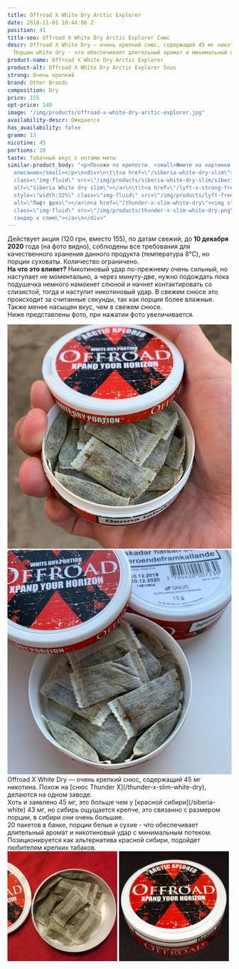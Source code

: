 ```yaml
---
title: Offroad X White Dry Arctic Explorer
date: 2018-11-01 10:44:00 Z
position: 41
title-seo: Offroad X White Dry Arctic Explorer Снюс
descr: Offroad X White Dry — очень крепкий снюс, содержащий 45 мг никотина. 20 порций.
  Порции white dry - что обеспечивает длительный аромат и минимальный потек слюны.
product-name: Offroad X White Dry Arctic Explorer
product-alt: Offroad X White Dry Arctic Explorer Snus
strong: Очень крепкий
brand: Other Brands
composition: Dry
price: 155
opt-price: 140
image: "/img/products/offroad-x-white-dry-arctic-explorer.jpg"
availability-descr: Ожидается
has_availability: false
gramm: 13
nicotine: 45
portions: 20
taste: Табачный вкус с нотами мяты
similar-product_body: "<p>Похожи по крепости. <small>Жмите на картинки и читайте полное
  описание</small></p>\n<div>\n\t\t<a href=\"/siberia-white-dry-slim\"><img style=\"width:32%\"
  class=\"img-fluid\" src=\"/img/products/siberia-white-dry-slim/siberia-open-and-cryo.jpg\"
  alt=\"Siberia White dry slim\"></a>\n\t\t<a href=\"/lyft-x-strong-freeze-slim-white\"><img
  style=\"width:32%\" class=\"img-fluid\" src=\"/img/products/lyft-freeze/lyft-freeze-open.jpg\"
  alt=\"Лифт фриз\"></a>\n<a href=\"/thunder-x-slim-white-dry\"><img style=\"width:32%\"
  class=\"img-fluid\" src=\"/img/products/thunder-x-slim-white-dry.png\" alt=\"Снюс
  тандер х слим\"></a>\n</div>"
---
```


Действует акция (120 грн, вместо 155), по датам свежий, до **10 декабря 2020** года (на фото видно), соблюдены все требования для качественного хранения данного продукта (температура 8℃), но порции суховаты. Количество ограничено.<br>
**На что это влияет?** Никотиновый удар по-прежнему очень сильный, но наступает не моментально, а через минуту-две, нужно подождать пока подушечка немного намокнет слюной и начнет контактировать со слизистой, тогда и наступит никотиновый удар. В свежем снюсе это происходит за считанные секунды, так как порции более влажные.<br>
Также менее насыщен вкус, чем в свежем снюсе.<br>
Ниже представлены фото, при нажатии фото увеличивается.
<div class="popup-gallery d-flex mb-1">
	<a class="mr-2" href="/img/products/offroad-x-white-dry/offroad-snus-sale-open.jpg" title="Суховатые порции"><img class="img-fluid" src="/img/products/offroad-x-white-dry/offroad-snus-sale-open.jpg" alt="Offroad x white dry open snus dry"></a>
	<a href="/img/products/offroad-x-white-dry/offroad-snus-sale-date.jpg" title="Срок годности (дата)"><img class="img-fluid" src="/img/products/offroad-x-white-dry/offroad-snus-sale-date.jpg" alt="Снюс оффроад х срок годности"></a>
</div>
Offroad X White Dry — очень крепкий снюс, содержащий 45 мг никотина. Похож на [снюс Thunder X](/thunder-x-slim-white-dry), делаются на одном заводе.<br>
Хоть и заявлено 45 мг, это больше чем у [красной сибири](/siberia-white) 43 мг, но сибирь ощущается крепче, это связанно с размером порции, в сибири они очень большие.<br>
20 пакетов в банке, порции белые и сухие - что обеспечивает длительный аромат и никотиновый удар с минимальным потеком.<br>
Позиционируется как альтернатива красной сибири, подойдет любителям крепких табаков.
<div class="mb-3">
<img class="img-fluid" style="width:49%" src="/img/products/offroad-x-white-dry/snus-offroad-x-white-dry.jpg" alt="Снюс Offroad X White Dry Arctic Explorer">
<img class="img-fluid" style="width:49%" src="/img/products/offroad-x-white-dry/snus-Offroad-X-White-Dry-Arctic-Explorer.jpg" alt="Snus Offroad X White Dry Arctic Explorer">
</div>